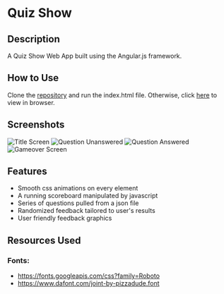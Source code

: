 # Quiz Show

## Description
A Quiz Show Web App built using the Angular.js framework.

## How to Use
Clone the [repository](https://github.com/mjbuchman/quiz-show) and run the index.html file. Otherwise, click [here](http://bigquizshow.atwebpages.com/) to view in browser. 

## Screenshots
![Title Screen](https://i.postimg.cc/8cz8SCwd/Quiz_Show_-_Title.jpg)
![Question Unanswered](https://i.postimg.cc/zvtsX1Ps/Quiz_Show_-_Question_Unanswered.jpg)
![Question Answered](https://i.postimg.cc/Wp5L7Mb5/Quiz_Show_-_Question_Answered.jpg)
![Gameover Screen](https://i.postimg.cc/XJ8Mm5K7/Quiz_Show_-_Gameover.jpg)

## Features
- Smooth css animations on every element
- A running scoreboard manipulated by javascript
- Series of questions pulled from a json file
- Randomized feedback tailored to user's results
- User friendly feedback graphics

## Resources Used
### Fonts:
- https://fonts.googleapis.com/css?family=Roboto
- https://www.dafont.com/joint-by-pizzadude.font
